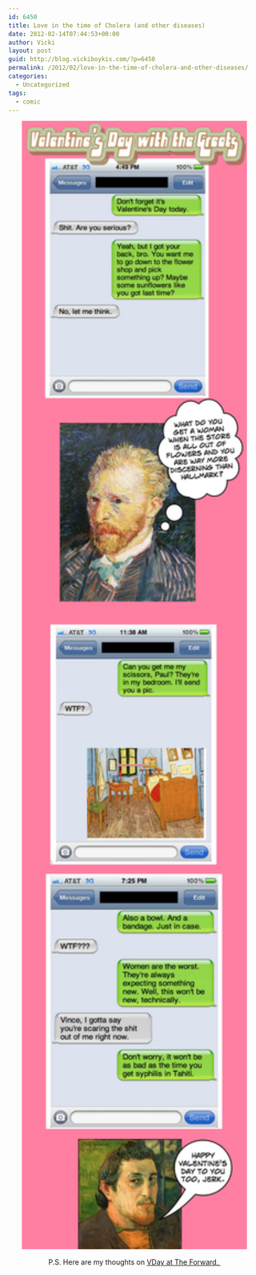 ```yaml
---
id: 6450
title: Love in the time of Cholera (and other diseases)
date: 2012-02-14T07:44:53+00:00
author: Vicki
layout: post
guid: http://blog.vickiboykis.com/?p=6450
permalink: /2012/02/love-in-the-time-of-cholera-and-other-diseases/
categories:
  - Uncategorized
tags:
  - comic
---
```

<p style="text-align: center;">
  <a href="https://raw.githubusercontent.com/veekaybee/wlb/gh-pages/assets/images/2012/02/VDay.jpg"><img class="aligncenter  wp-image-6451" title="VDay" src="https://raw.githubusercontent.com/veekaybee/wlb/gh-pages/assets/images/2012/02/VDay.jpg" alt="" width="450" height="2250" /></a>
</p>

<p style="text-align: center;">
  P.S. Here are my thoughts on <a href="http://blogs.forward.com/blognik-beat/151306/" target="_blank">VDay at The Forward. </a>
</p>